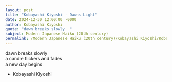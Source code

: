 ```yaml
---
layout: post
title: "Kobayashi Kiyoshi - Dawns Light"
date: 2024-12-30 12:00:00 -0000
author: Kobayashi Kiyoshi
quote: "dawn breaks slowly  "
subject: Modern Japanese Haiku (20th century)
permalink: /Modern Japanese Haiku (20th century)/Kobayashi Kiyoshi/Kobayashi Kiyoshi - Dawns Light
---
```


dawn breaks slowly  
a candle flickers and fades  
a new day begins

- Kobayashi Kiyoshi
